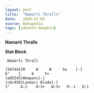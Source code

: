 ```yaml
---
layout: post
title:  "Namarti Thralls"
date:   2020-12-05
source: Wahapedia
tags: [idoneth-deepkin]
---
```


**Namarti Thralls**

**Stat Block**
```
 Namarti Thrall
```

```
[56f442]M     W     B     Sa    [-]
6"    1     6     5+    
[e85545]Weapons[-]
[c6c930]Lanmari Blade[-]
1"     A:2    H:3+   W:3+   R:-1   D:1   
```


